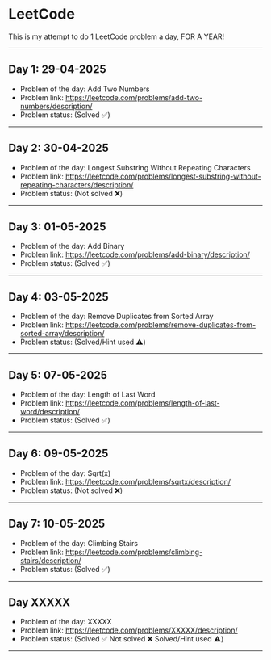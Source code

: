 # LeetCode

This is my attempt to do 1 LeetCode problem a day, FOR A YEAR!
___
## Day 1: 29-04-2025

- Problem of the day: Add Two Numbers
- Problem link: https://leetcode.com/problems/add-two-numbers/description/
- Problem status: (Solved ✅)
___
## Day 2: 30-04-2025

- Problem of the day: Longest Substring Without Repeating Characters
- Problem link: https://leetcode.com/problems/longest-substring-without-repeating-characters/description/
- Problem status: (Not solved ❌)
___
## Day 3: 01-05-2025

- Problem of the day: Add Binary
- Problem link: https://leetcode.com/problems/add-binary/description/
- Problem status: (Solved ✅)
___
## Day 4: 03-05-2025

- Problem of the day: Remove Duplicates from Sorted Array
- Problem link: https://leetcode.com/problems/remove-duplicates-from-sorted-array/description/
- Problem status: (Solved/Hint used ⚠️)
___
## Day 5: 07-05-2025

- Problem of the day: Length of Last Word
- Problem link: https://leetcode.com/problems/length-of-last-word/description/
- Problem status: (Solved ✅)
___
## Day 6: 09-05-2025

- Problem of the day: Sqrt(x)
- Problem link: https://leetcode.com/problems/sqrtx/description/
- Problem status: (Not solved ❌)
___
## Day 7: 10-05-2025

- Problem of the day: Climbing Stairs
- Problem link: https://leetcode.com/problems/climbing-stairs/description/
- Problem status: (Solved ✅)
___
## Day XXXXX
- Problem of the day: XXXXX
- Problem link: https://leetcode.com/problems/XXXXX/description/
- Problem status: (Solved ✅ Not solved ❌ Solved/Hint used ⚠️)
___